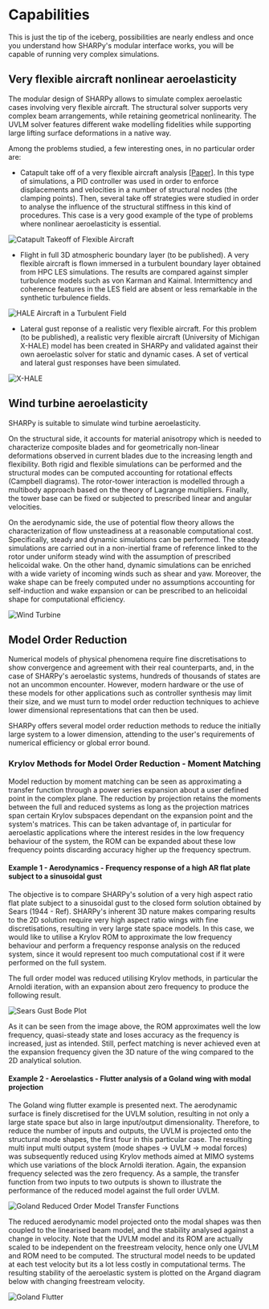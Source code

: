 # Capabilities
This is just the tip of the iceberg, possibilities are nearly endless and once you understand how SHARPy's modular
interface works, you will be capable of running very complex simulations.

## Very flexible aircraft nonlinear aeroelasticity

The modular design of SHARPy allows to simulate complex aeroelastic cases involving very flexible aircraft. The
structural solver supports very complex beam arrangements, while retaining geometrical nonlinearity. The UVLM solver
features different wake modelling fidelities while supporting large lifting surface deformations in a native way.

Among the problems studied, a few interesting ones, in no particular order are:

* Catapult take off of a very flexible aircraft analysis [\[Paper\]](https://arc.aiaa.org/doi/abs/10.2514/6.2019-2038). 
In this type of simulations, a PID controller was used in order to enforce displacements and velocities in a number of
structural nodes (the clamping points). Then, several take off strategies were studied in order to analyse the influence
of the structural stiffness in this kind of procedures. This case is a very good example of the type of problems where
nonlinear aeroelasticity is essential.
 
![_Catapult Takeoff of Flexible Aircraft_](../_static/capabilities/hale_cruise.png) 

* Flight in full 3D atmospheric boundary layer (to be published). A very flexible aircraft is flown immersed in a
turbulent boundary layer obtained from HPC LES simulations. The results are compared against simpler turbulence models
such as von Karman and Kaimal. Intermittency and coherence features in the LES field are absent or less remarkable in
the synthetic turbulence fields.

![_HALE Aircraft in a Turbulent Field_](../_static/capabilities/hale_turb.jpeg)

* Lateral gust reponse of a realistic very flexible aircraft. For this problem (to be published), a realistic very
flexible aircraft (University of Michigan X-HALE) model has been created in SHARPy and validated against their own
aeroelastic solver for static and dynamic cases. A set of vertical and lateral gust responses have been simulated.

![_X-HALE_](../_static/capabilities/xhale.png)

## Wind turbine aeroelasticity

SHARPy is suitable to simulate wind turbine aeroelasticity. 

On the structural side, it accounts for material anisotropy which is needed to characterize composite blades and for
geometrically non-linear deformations observed in current blades due to the increasing length and flexibility. Both
rigid and flexible simulations can be performed and the structural modes can be computed accounting for rotational
effects (Campbell diagrams). The rotor-tower interaction is modelled through a multibody approach based on the theory
of Lagrange multipliers. Finally, the tower base can be fixed or subjected to prescribed linear and angular velocities.

On the aerodynamic side, the use of potential flow theory allows the characterization of flow unsteadiness at a
reasonable computational cost. Specifically, steady and dynamic simulations can be performed. The steady simulations
are carried out in a non-inertial frame of reference linked to the rotor under uniform steady wind with the assumption
of prescribed helicoidal wake. On the other hand, dynamic simulations can be enriched with a wide variety of incoming
winds such as shear and yaw. Moreover, the wake shape can be freely computed under no assumptions accounting for
self-induction and wake expansion or can be prescribed to an helicoidal shape for computational efficiency.

![Wind Turbine](../_static/capabilities/turbine.png)

## Model Order Reduction
Numerical models of physical phenomena require fine discretisations to show convergence and agreement with their real
counterparts, and, in the case of SHARPy's aeroelastic systems, hundreds of thousands of states are not an uncommon
encounter. However, modern hardware or the use of these models for other applications such as controller synthesis may limit
their size, and we must turn to model order reduction techniques to achieve lower dimensional representations that can
then be used.

SHARPy offers several model order reduction methods to reduce the initially large system to a lower dimension,
attending to the user's requirements of numerical efficiency or global error bound.

### Krylov Methods for Model Order Reduction - Moment Matching
Model reduction by moment matching can be seen as approximating a transfer function through a power series expansion 
about a user defined point in the complex plane. The reduction by projection retains the moments between the full and 
reduced systems as long as the projection matrices span certain Krylov subspaces dependant on the expansion point and 
the system's matrices.
This can be taken advantage of,
in particular for aeroelastic applications where the interest resides in the low frequency behaviour of the system,
the ROM can be expanded about these low frequency points discarding accuracy higher up the frequency spectrum.

#### Example 1 - Aerodynamics - Frequency response of a high AR flat plate subject to a sinusoidal gust
The objective is to compare SHARPy's solution of a very high aspect ratio flat plate subject to a sinusoidal gust to
the closed form solution obtained by Sears (1944 - Ref). SHARPy's inherent 3D nature makes comparing results to the 2D
solution require very high aspect ratio wings with fine discretisations, resulting in very large state space models.
In this case, we would like to utilise a Krylov ROM to approximate the low frequency behaviour and perform a frequency
response analysis on the reduced system, since it would represent too much computational cost if it were performed on
the full system.

The full order model was reduced utilising Krylov methods, in particular the Arnoldi iteration, with an expansion about
zero frequency to produce the following result.

![_Sears Gust Bode Plot_](../_static/capabilities/sears.png)

As it can be seen from the image above, the ROM approximates well the low frequency, quasi-steady state and loses
accuracy as the frequency is increased, just as intended. Still, perfect matching is never achieved even at the
expansion frequency given the 3D nature of the wing compared to the 2D analytical solution.

#### Example 2 - Aeroelastics - Flutter analysis of a Goland wing with modal projection
The Goland wing flutter example is presented next. The aerodynamic surface is finely discretised for the UVLM solution,
resulting in not only a large state space but also in large input/output dimensionality. Therefore, to reduce the
number of inputs and outputs, the UVLM is projected onto the structural mode shapes, the first four in this particular
case. The resulting multi input multi output system (mode shapes -> UVLM -> modal forces) was subsequently reduced using
Krylov methods aimed at MIMO systems which use variations of the block Arnoldi iteration. Again, the expansion
frequency selected was the zero frequency. As a sample, the transfer function from two inputs to two outputs is
shown to illustrate the performance of the reduced model against the full order UVLM.

![_Goland Reduced Order Model Transfer Functions_](../_static/capabilities/goland_rom.png)

The reduced aerodynamic model projected onto the modal shapes was then coupled to the linearised beam model, and the
stability analysed against a change in velocity. Note that the UVLM model and its ROM are actually scaled to be
independent on the freestream velocity, hence only one UVLM and ROM need to be computed. The structural model needs
to be updated at each test velocity but its a lot less costly in computational terms. The resulting stability of the
aeroelastic system is plotted on the Argand diagram below with changing freestream velocity.

![_Goland Flutter_](../_static/capabilities/goland_flutter.png)
